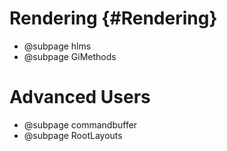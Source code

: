 # Rendering {#Rendering}

- @subpage hlms
- @subpage GiMethods

# Advanced Users

- @subpage commandbuffer
- @subpage RootLayouts